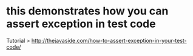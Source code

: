 # this demonstrates how you can assert exception in test code

Tutorial > http://thejavaside.com/how-to-assert-exception-in-your-test-code/
